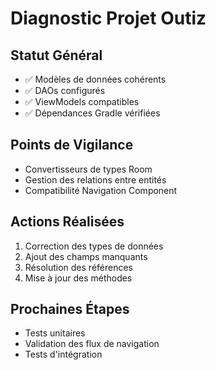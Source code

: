# Diagnostic Projet Outiz

## Statut Général
- ✅ Modèles de données cohérents
- ✅ DAOs configurés
- ✅ ViewModels compatibles
- ✅ Dépendances Gradle vérifiées

## Points de Vigilance
- Convertisseurs de types Room
- Gestion des relations entre entités
- Compatibilité Navigation Component

## Actions Réalisées
1. Correction des types de données
2. Ajout des champs manquants
3. Résolution des références
4. Mise à jour des méthodes

## Prochaines Étapes
- Tests unitaires
- Validation des flux de navigation
- Tests d'intégration